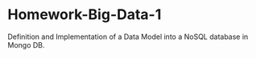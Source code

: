 # Homework-Big-Data-1
Definition and Implementation of a Data Model into a NoSQL database in Mongo DB.
